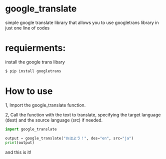 # google_translate
simple google translate library that allows you to use googletrans library in just one line of codes

# requierments:
install the google trans libary
```bash
$ pip install googletrans
```
# How to use
1, Import the google_translate function.

2, Call the function with the text to translate, specifying the target language (dest) and the source language (src) if needed.

```python
import google_translate

output = google_translate("おはよう！", des="en", src="ja")
print(output)
```
and this is it!
